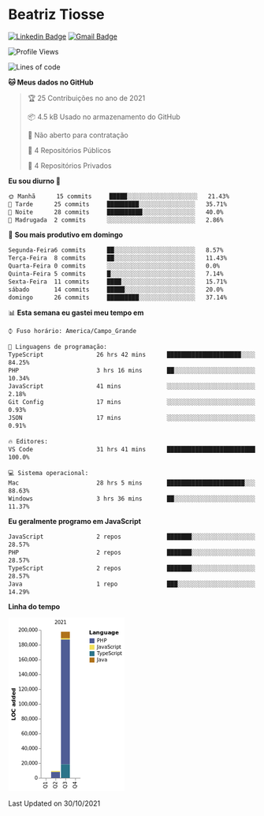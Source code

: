 # Beatriz **Tiosse**


[![Linkedin Badge](https://img.shields.io/badge/-Beatriz%20Tiosse-201B2D?style=flat-square&logo=Linkedin&logoColor=white&link=https://www.linkedin.com/in/beatriz-tiosse-terradas/)](https://www.linkedin.com/in/beatriz-tiosse-terradas/) 
[![Gmail Badge](https://img.shields.io/badge/-beatriz.terradas@gmail.com-201B2D?style=flat-square&logo=Gmail&logoColor=white&link=mailto:beatriz.terradas@gmail.com)](mailto:beatriz.terradas@gmail.com)


<!--START_SECTION:waka-->
![Profile Views](http://img.shields.io/badge/Visualizac%C3%B5es%20do%20perfil-58-blue)

![Lines of code](https://img.shields.io/badge/Desde%20o%20Hello%20World%20eu%20escrevi-207002%20linhas%20de%20c%C3%B3digo-blue)

**🐱 Meus dados no GitHub** 

> 🏆 25 Contribuições no ano de 2021
 > 
> 📦 4.5 kB Usado no armazenamento do GitHub 
 > 
> 🚫 Não aberto para contratação
 > 
> 📜 4 Repositórios Públicos 
 > 
> 🔑 4 Repositórios Privados  
 > 
**Eu sou diurno 🐤** 

```text
🌞 Manhã      15 commits     █████░░░░░░░░░░░░░░░░░░░░   21.43% 
🌆 Tarde      25 commits     █████████░░░░░░░░░░░░░░░░   35.71% 
🌃 Noite      28 commits     ██████████░░░░░░░░░░░░░░░   40.0% 
🌙 Madrugada  2 commits      ░░░░░░░░░░░░░░░░░░░░░░░░░   2.86%

```
📅 **Sou mais produtivo em domingo** 

```text
Segunda-Feira6 commits      ██░░░░░░░░░░░░░░░░░░░░░░░   8.57% 
Terça-Feira  8 commits      ██░░░░░░░░░░░░░░░░░░░░░░░   11.43% 
Quarta-Feira 0 commits      ░░░░░░░░░░░░░░░░░░░░░░░░░   0.0% 
Quinta-Feira 5 commits      █░░░░░░░░░░░░░░░░░░░░░░░░   7.14% 
Sexta-Feira  11 commits     ████░░░░░░░░░░░░░░░░░░░░░   15.71% 
sábado       14 commits     █████░░░░░░░░░░░░░░░░░░░░   20.0% 
domingo      26 commits     █████████░░░░░░░░░░░░░░░░   37.14%

```


📊 **Esta semana eu gastei meu tempo em** 

```text
⌚︎ Fuso horário: America/Campo_Grande

💬 Linguagens de programação: 
TypeScript               26 hrs 42 mins      █████████████████████░░░░   84.25% 
PHP                      3 hrs 16 mins       ██░░░░░░░░░░░░░░░░░░░░░░░   10.34% 
JavaScript               41 mins             ░░░░░░░░░░░░░░░░░░░░░░░░░   2.18% 
Git Config               17 mins             ░░░░░░░░░░░░░░░░░░░░░░░░░   0.93% 
JSON                     17 mins             ░░░░░░░░░░░░░░░░░░░░░░░░░   0.91%

🔥 Editores: 
VS Code                  31 hrs 41 mins      █████████████████████████   100.0%

💻 Sistema operacional: 
Mac                      28 hrs 5 mins       ██████████████████████░░░   88.63% 
Windows                  3 hrs 36 mins       ██░░░░░░░░░░░░░░░░░░░░░░░   11.37%

```

**Eu geralmente programo em JavaScript** 

```text
JavaScript               2 repos             ███████░░░░░░░░░░░░░░░░░░   28.57% 
PHP                      2 repos             ███████░░░░░░░░░░░░░░░░░░   28.57% 
TypeScript               2 repos             ███████░░░░░░░░░░░░░░░░░░   28.57% 
Java                     1 repo              ███░░░░░░░░░░░░░░░░░░░░░░   14.29%

```


**Linha do tempo**

![Chart not found](https://raw.githubusercontent.com/beatriztiosse/beatriztiosse/master/charts/bar_graph.png) 


 Last Updated on 30/10/2021
<!--END_SECTION:waka-->
